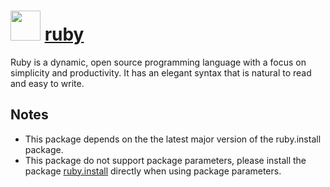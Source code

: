 # <img src="https://cdn.jsdelivr.net/gh/chocolatey-community/chocolatey-packages@aad7c15bfbec43c3716f8a82bc3af22e1a55579d/icons/ruby.svg" width="48" height="48"/> [ruby](https://chocolatey.org/packages/ruby)

Ruby is a dynamic, open source programming language with a focus on simplicity and productivity. It has an elegant syntax that is natural to read and easy to write.

## Notes

- This package depends on the the latest major version of the ruby.install package.
- This package do not support package parameters, please install the package [ruby.install](https://chocolatey.org/packages/ruby.install) directly when using package parameters.

